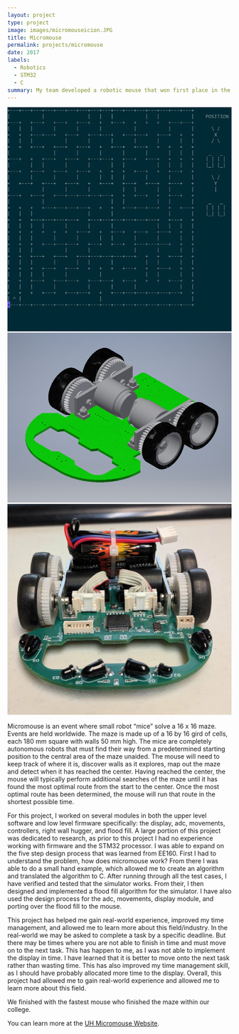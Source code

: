 ```yaml
---
layout: project
type: project
image: images/micromouseicion.JPG
title: Micromouse
permalink: projects/micromouse
date: 2017
labels:
  - Robotics
  - STM32
  - C
summary: My team developed a robotic mouse that won first place in the Fall 2017 UH Micromouse competition.
---
```


<div class="ui small rounded images">
  <img class="ui image" src="../images/level0.JPG">
  <img class="ui image" src="../images/uMouse_Angled4.PNG">
  <img class="ui image" src="../images/Front_umouse.jpg">
</div>

Micromouse is an event where small robot “mice” solve a 16 x 16 maze. Events are held worldwide. The maze is made up of a 16 by 16 gird of cells, each 180 mm square with walls 50 mm high. The mice are completely autonomous robots that must find their way from a predetermined starting position to the central area of the maze unaided. The mouse will need to keep track of where it is, discover walls as it explores, map out the maze and detect when it has reached the center. Having reached the center, the mouse will typically perform additional searches of the maze until it has found the most optimal route from the start to the center. Once the most optimal route has been determined, the mouse will run that route in the shortest possible time.

For this project, I worked on several modules in both the upper level software and low level firmware specifically: the display, adc, movements, controllers, right wall hugger, and flood fill. A large portion of this project was dedicated to research, as prior to this project I had no experience working with firmware and the STM32 processor. I was able to expand on the five step design process that was learned from EE160. First I had to understand the problem, how does micromouse work? From there I was able to do a small hand example, which allowed me to create an algorithm and translated the algorithm to C. After running through all the test cases, I have verified and tested that the simulator works. From their, I then designed and implemented a flood fill algorithm for the simulator. I have also used the design process for the adc, movements, display module, and porting over the flood fill to the mouse. 
	
  This project has helped me gain real-world experience, improved my time management, and allowed me to learn more about this field/industry. In the real-world we may be asked to complete a task by a specific deadline. But there may be times where you are not able to finish in time and must move on to the next task. This has happen to me, as I was not able to implement the display in time. I have learned that it is better to move onto the next task rather than wasting time. This has also improved my time management skill, as I should have probably allocated more time to the display. Overall, this project had allowed me to gain real-world experience and allowed me to learn more about this field.

We finished with the fastest mouse who finished the maze within our college.

You can learn more at the [UH Micromouse Website](http://www-ee.eng.hawaii.edu/~tep/Projects/F17/).



